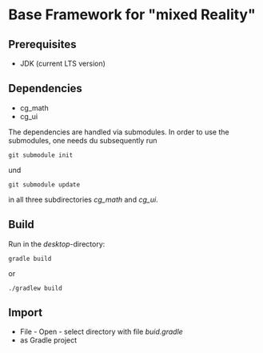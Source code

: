 # Base Framework for "mixed Reality"

## Prerequisites

* JDK (current LTS version)

## Dependencies

* cg_math
* cg_ui

The dependencies are handled via submodules. In order to use the submodules, one
needs du subsequently run

    git submodule init

und

    git submodule update

in all three subdirectories *cg_math* and *cg_ui*.

## Build

Run in the *desktop*-directory:

    gradle build

or

    ./gradlew build

## Import

* File - Open - select directory with file _buid.gradle_
* as Gradle project
